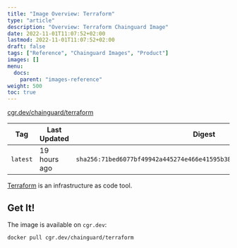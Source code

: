 ```yaml
---
title: "Image Overview: Terraform"
type: "article"
description: "Overview: Terraform Chainguard Image"
date: 2022-11-01T11:07:52+02:00
lastmod: 2022-11-01T11:07:52+02:00
draft: false
tags: ["Reference", "Chainguard Images", "Product"]
images: []
menu:
  docs:
    parent: "images-reference"
weight: 500
toc: true
---
```


[cgr.dev/chainguard/terraform](https://github.com/chainguard-images/images/tree/main/images/terraform)

| Tag      | Last Updated | Digest                                                                    |
|----------|--------------|---------------------------------------------------------------------------|
| `latest` | 19 hours ago | `sha256:71bed6077bf49942a445274e466e41595b38c0107a46e5ce1760ada522b91d63` |



[Terraform](https://github.com/hashicorp/terraform) is an infrastructure as code tool.

## Get It!

The image is available on `cgr.dev`:

```
docker pull cgr.dev/chainguard/terraform
```
